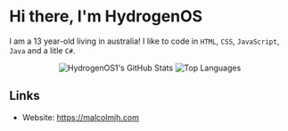 
# Hi there, I'm HydrogenOS
I am a 13 year-old living in australia! I like to code in `HTML`, `CSS`, `JavaScript`, `Java` and a litle `C#`.

<div id="main" align="center">
  <img src="https://github-readme-stats.vercel.app/api?username=HydrogenOS1&show_icons=true&theme=tokyonight" alt="HydrogenOS1's GitHub Stats">
  <img src="https://github-readme-stats.vercel.app/api/top-langs/?username=HydrogenOS1&show_icons=true&theme=tokyonight" alt="Top Languages"><br>
</div>

## Links
- Website: https://malcolmjh.com
